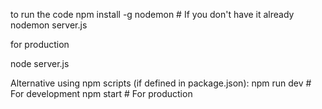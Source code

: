 to run the code
npm install -g nodemon # If you don't have it already
nodemon server.js

for production

node server.js

Alternative using npm scripts (if defined in package.json):
npm run dev # For development
npm start # For production
